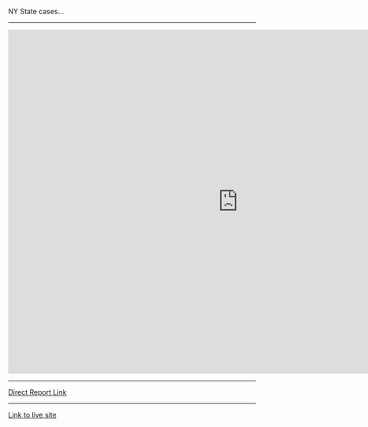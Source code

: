 NY State cases...
***
<iframe width="933" height="700" src="https://app.powerbi.com/view?r=eyJrIjoiNGNlOTBkNDQtYjM0MS00MjM2LWI0MTctYzUyMDA2MWRjZDAzIiwidCI6IjY0NGQ5ODc1LTU0ZjYtNGY1Zi1iNTYyLTJhMTQ3NTU3NzlmNyIsImMiOjF9" frameborder="0" allowFullScreen="true"></iframe>

***
[Direct Report Link](https://app.powerbi.com/view?r=eyJrIjoiNGNlOTBkNDQtYjM0MS00MjM2LWI0MTctYzUyMDA2MWRjZDAzIiwidCI6IjY0NGQ5ODc1LTU0ZjYtNGY1Zi1iNTYyLTJhMTQ3NTU3NzlmNyIsImMiOjF9 "Direct Report Link") 

***
[Link to live site](https://abrahams1.github.io/NYState-COVID19/ "Link to live site")
